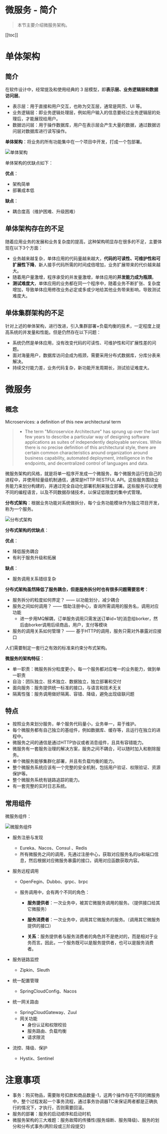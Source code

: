 # 微服务 - 简介

> 本节主要介绍微服务架构。

[[toc]]

# 单体架构

## 简介

在软件设计中，经常提及和使用经典的 3 层模型，即**表示层、业务逻辑层和数据访问层**。

* 表示层：用于直接和用户交互，也称为交互层，通常是网页、UI 等。
* 业务逻辑层：即业务逻辑处理层，例如用户输入的信息要经过业务逻辑层的处理后，才能展现给用户。
* 数据访问层：用于操作数据库，用户在表示层会产生大量的数据，通过数据访问层对数据库进行读写操作。

**单体架构**：将业务的所有功能集中在一个项目中开发，打成一个包部署。

![单体架构](/_images/micro-services/frame/微服务架构/单体架构.png)

单体架构的优缺点如下：

**优点**：

- 架构简单
- 部署成本低

**缺点**：

- 耦合度高（维护困难、升级困难）

## 单体架构存在的不足

随着应用业务的发展和业务复杂度的提高，这种架构明显存在很多的不足，主要体现在以下3个方面：

* 业务越来越复杂，单体应用的代码量越来越大，**代码的可读性、可维护性和可扩展性下降**，新人接手代码所需的时间成倍增加，业务扩展带来的代价越来越大。
* 随着用户量激增，程序承受的并发量激增，单体应用的**并发能力成为瓶颈**。
* **测试难度大**，单体应用的业务都在同一个程序中，随着业务不断扩张、复杂度增加，导致单体应用修改业务必定或多或少地给其他业务带来影响，导致测试难度大。

## 单体集群架构的不足

针对上述的单体架构，进行改进，引入集群部署+负载均衡的技术，一定程度上提高系统的并发量和性能。但是仍然存在以下问题：

* 系统仍然是单体应用，没有改变代码的可读性、可维护性和可扩展性差的问题。
* 面对海量用户，数据库访问会成为瓶颈，需要采用分布式数据库，分库分表来解决。
* 持续交付能力差，业务代码复杂，新功能开发周期长，测试验证难度大。

# 微服务

## 概念

Microservices: a definition of this new architectural term

> * The term "Microservice Architecture" has sprung up over the last few years to describe a particular way of designing software applications as suites of independently deployable services. While there is no precise definition of this architectural style, there are certain common characteristics around organization around business capability, automated deployment, intelligence in the endpoints, and decentralized control of languages and data.

微服务架构的风格，就是将单一程序开发成一个微服务，每个微服务运行在自己的进程中，并使用轻量级机制通信，通常是HTTP RESTFUL API。这些服务围绕业务能力来划分构建的，并通过完全自动化部署机制来独立部署。这些服务可以使用不同的编程语言，以及不同数据存储技术，以保证低限度的集中式管理。

**分布式架构**：根据业务功能对系统做拆分，每个业务功能模块作为独立项目开发，称为一个服务。

![分布式架构](/_images/micro-services/frame/微服务架构/分布式架构.png)

**分布式架构的优缺点**：

**优点**：

- 降低服务耦合
- 有利于服务升级和拓展

**缺点**：

- 服务调用关系错综复杂



**分布式架构虽然降低了服务耦合，但是服务拆分时也有很多问题需要思考**：

- 服务拆分的粒度如何界定？ ——  以功能划分，减少耦合
- 服务之间如何调用？  ——  借助注册中心，查询所需调用的服务名，调用对应功能
  - 进一步用MQ解耦，订单服务调用只需发送订单id=1的消息给borker，然后由borker调用后续商品，用户，支付等模块
- 服务的调用关系如何管理？ —— 基于HTTP的调用，服务只需对外暴露对应接口

人们需要制定一套行之有效的标准来约束分布式架构。



**微服务的架构特征**：

- 单一职责：微服务拆分粒度更小，每一个服务都对应唯一的业务能力，做到单一职责
- 自治：团队独立、技术独立、数据独立，独立部署和交付
- 面向服务：服务提供统一标准的接口，与语言和技术无关
- 隔离性强：服务调用做好隔离、容错、降级，避免出现级联问题

## 特点

* 按照业务来划分服务，单个服务代码量小，业务单一，易于维护。
* 每个微服务都有自己独立的基组件，例如数据库、缓存等，且运行在独立的进程中。
* 微服务之间的通信是通过HTTP协议或者消息组件，且具有容错能力。
* 微服务有一套服务治理的解决方案，服务之间不耦合，可以随时加入和剔除服务。
* 单个微服务能够集群化部署，并且有负载均衡的能力。
* 整个微服务系统应该有一个完整的安全机制，包括用户验证、权限验证、资源保护等。
* 整个微服务系统有链路追踪的能力。
* 有一套完整的实时日志系统。

## 常用组件

微服务组件：

![微服务组件](/_images/micro-services/frame/微服务架构/微服务组件.png)

* 服务注册与发现

  * Eureka、Nacos、Consul 、Redis
  * 所有微服务之间的调用，先通过注册中心，获取对应服务名的ip和端口信息，然后根据对应微服务暴露的接口，调用对应函数获取内容。

* 服务远程调用

  * OpenFegin、Dubbo、grpc、brpc

  * 服务调用中，会有两个不同的角色：

    * **服务提供者**：一次业务中，被其它微服务调用的服务。（提供接口给其它微服务）

    * **服务消费者**：一次业务中，调用其它微服务的服务。（调用其它微服务提供的接口）
    * **关系**：服务提供者与服务消费者的角色并不是绝对的，而是相对于业务而言。因此，一个服务既可以是服务提供者，也可以是服务消费者。

* 服务链路监控

  * Zipkin、Sleuth

* 统一配置管理

  * SpringCloudConfig、Nacos

* 统一网关路由

  * SpringCloudGateway、Zuul
  * 网关功能
    * 身份认证和权限校验
    * 服务路由、负载均衡
    * 请求限流

* 流控、降级、保护

  * Hystix、Sentinel


# 注意事项

* 事务：购买物品，需要账号扣款和商品数量-1，这两个操作存在不同的微服务中，整个过程发起一个事务流程，通过事务协调器TC来保证两者都是正确执行的情况下，才执行，否则需要回滚。
* 服务的部署：服务的启动顺序和启动时机
* 微服务架构的三大难题：服务故障的传播性(服务熔断、服务降级)、服务的划分和分布式事务(两阶段或三阶段提交)

